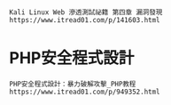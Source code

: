 #
```
Kali Linux Web 滲透測試祕籍 第四章 漏洞發現
https://www.itread01.com/p/141603.html
```

# PHP安全程式設計
```
PHP安全程式設計：暴力破解攻擊_PHP教程
https://www.itread01.com/p/949352.html
```
